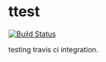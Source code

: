 # ttest

[![Build Status](https://travis-ci.org/adeolaawoyemi/ttest.svg?branch=master)](https://travis-ci.org/adeolaawoyemi/ttest)

testing travis ci integration.
